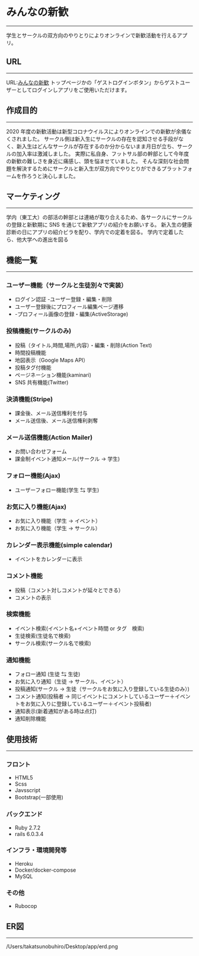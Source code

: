 # みんなの新歓

---

学生とサークルの双方向のやりとりによりオンラインで新歓活動を行えるアプリ。

## URL

---

URL:[みんなの新歓](https://minnanoshinkan.herokuapp.com/)
トップページかの「ゲストログインボタン」からゲストユーザーとしてログインしアプリをご使用いただけます。

## 作成目的

---

2020 年度の新歓活動は新型コロナウイルスによりオンラインでの新歓が余儀なくされました。
サークル側は新入生にサークルの存在を認知させる手段がなく、新入生はどんなサークルが存在するのか分からないまま月日が立ち、サークルの加入率は激減しました。
実際に私自身、フットサル部の幹部として今年度の新歓の難しさを身近に痛感し、頭を悩ませていました。
そんな深刻な社会問題を解決するためにサークルと新入生が双方向でやりとりができるプラットフォームを作ろうと決心しました。

## マーケティング

---

学内（東工大）の部活の幹部とは連絡が取り合えるため、各サークルにサークルの登録と新歓期に SNS を通じて新歓アプリの紹介をお願いする。
新入生の健康診断の日にアプリの紹介ビラを配り、学内での定着を図る。
学内で定着したら、他大学への進出を図る

## 機能一覧

---

### ユーザー機能（サークルと生徒別々で実装）

- ログイン認証 -ユーザー登録・編集・削除
- ユーザー登録後にプロフィール編集ページ遷移
- -プロフィール画像の登録・編集(ActiveStorage)

### 投稿機能(サークルのみ)

- 投稿（タイトル,時間,場所,内容）・編集・削除(Action Text)
- 時間投稿機能
- 地図表示（Google Maps API）
- 投稿タグ付機能
- ページネーション機能(kaminari)
- SNS 共有機能(Twitter)

### 決済機能(Stripe)

- 課金後、メール送信権利を付与
- メール送信後、メール送信権利剥奪

### メール送信機能(Action Mailer)

- お問い合わせフォーム
- 課金制イベント通知メール(サークル → 学生)

### フォロー機能(Ajax)

- ユーザーフォロー機能(学生 ⇆ 学生)

### お気に入り機能(Ajax)

- お気に入り機能（学生 → イベント）
- お気に入り機能（学生 → サークル）

### カレンダー表示機能(simple calendar)

- イベントをカレンダーに表示

### コメント機能

- 投稿（コメント対しコメントが延々とできる）
- コメントの表示

### 検索機能

- イベント検索(イベント名+イベント時間 or タグ　検索)
- 生徒検索(生徒名で検索)
- サークル検索(サークル名で検索)

### 通知機能

- フォロー通知 (生徒 ⇆ 生徒)
- お気に入り通知（生徒 → サークル、イベント）
- 投稿通知(サークル → 生徒（サークルをお気に入り登録している生徒のみ）)
- コメント通知(投稿者 → 同じイベントにコメントしているユーザー＋イベントをお気に入りに登録しているユーザー＋イベント投稿者)
- 通知表示(新着通知がある時は点灯)
- 通知削除機能

## 使用技術

---

### フロント

- HTML5
- Scss
- Javsscript
- Bootstrap(一部使用)

### バックエンド

- Ruby 2.7.2
- rails 6.0.3.4

### インフラ・環境開発等

- Heroku
- Docker/docker-compose
- MySQL

### その他

- Rubocop

## ER図

---
/Users/takatsunobuhiro/Desktop/app/erd.png

